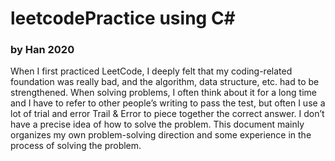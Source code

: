 # leetcodePractice using C#
### by Han 2020
When I first practiced LeetCode, I deeply felt that my coding-related foundation was really bad, and the algorithm, data structure, etc. had to be strengthened.
When solving problems, I often think about it for a long time and I have to refer to other people’s writing to pass the test, but often I use a lot of trial and error Trail & Error to piece together the correct answer.
I don’t have a precise idea of how to solve the problem. This document mainly organizes my own problem-solving direction and some experience in the process of solving the problem.
